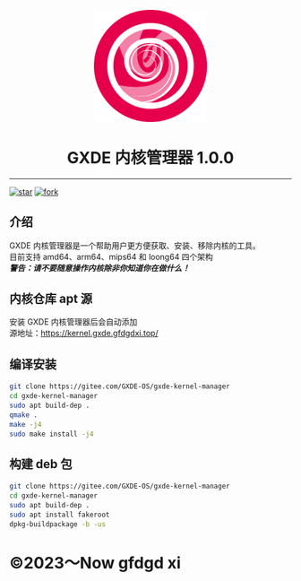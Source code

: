 <p width=100px align="center"><img width=40% src="icon/icon.svg"></p>
<h1 align="center">GXDE 内核管理器 1.0.0</h1>
<hr>
<a href='https://gitee.com/GXDE-OS/gxde-kernel-manager/stargazers'><img src='https://gitee.com/GXDE-OS/gxde-kernel-manager/badge/star.svg?theme=dark' alt='star'></img></a>
<a href='https://gitee.com/GXDE-OS/gxde-kernel-manager/members'><img src='https://gitee.com/GXDE-OS/gxde-kernel-manager/badge/fork.svg?theme=dark' alt='fork'></img></a>  

## 介绍
GXDE 内核管理器是一个帮助用户更方便获取、安装、移除内核的工具。  
目前支持 amd64、arm64、mips64 和 loong64 四个架构  
***警告：请不要随意操作内核除非你知道你在做什么！***  


## 内核仓库 apt 源
安装 GXDE 内核管理器后会自动添加  
源地址：https://kernel.gxde.gfdgdxi.top/  

## 编译安装
```bash
git clone https://gitee.com/GXDE-OS/gxde-kernel-manager
cd gxde-kernel-manager
sudo apt build-dep .
qmake .
make -j4
sudo make install -j4
```
## 构建 deb 包
```bash
git clone https://gitee.com/GXDE-OS/gxde-kernel-manager
cd gxde-kernel-manager
sudo apt build-dep .
sudo apt install fakeroot
dpkg-buildpackage -b -us
```

# ©2023～Now gfdgd xi